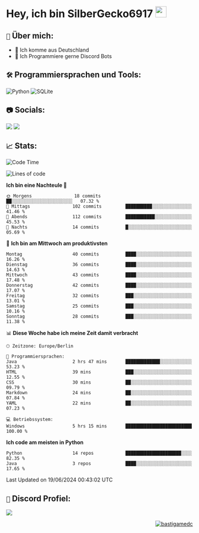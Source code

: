 # Hey, ich bin SilberGecko6917 <img src="https://raw.githubusercontent.com/MartinHeinz/MartinHeinz/master/wave.gif" width="30px">

## `📌` Über mich:
- 📍 Ich komme aus Deutschland
- 📝 Ich Programmiere gerne Discord Bots

## `🛠️` Programmiersprachen und Tools:
![Python](https://img.shields.io/badge/python-3670A0?style=for-the-badge&logo=python&logoColor=ffdd54)
![SQLite](https://img.shields.io/badge/sqlite-%2307405e.svg?style=for-the-badge&logo=sqlite&logoColor=white)


## `📷` Socials:  
[![](https://img.shields.io/youtube/channel/subscribers/UCf83BJ6BdAFoU1zViGFuWlg?style=for-the-badge&logo=youtube&label=YouTube&color=red)](https://youtube.com/@gecko_tv) [![](https://img.shields.io/twitch/status/silbergecko_tv?style=for-the-badge&logo=twitch&logoColor=white&color=purple)](https://twitch.tv/silbergecko_tv)


## `📈` Stats:
<!--START_SECTION:waka-->
![Code Time](http://img.shields.io/badge/Code%20Time-25%20hrs%2046%20mins-blue)

![Lines of code](https://img.shields.io/badge/Seit%20Hallo%20Welt%20habe%20ich%20geschrieben-25.5%20thousand%20Codezeilen-blue)

**Ich bin eine Nachteule 🦉** 

```text
🌞 Morgens                18 commits          ██░░░░░░░░░░░░░░░░░░░░░░░   07.32 % 
🌆 Mittags                102 commits         ██████████░░░░░░░░░░░░░░░   41.46 % 
🌃 Abends                 112 commits         ███████████░░░░░░░░░░░░░░   45.53 % 
🌙 Nachts                 14 commits          █░░░░░░░░░░░░░░░░░░░░░░░░   05.69 % 
```
📅 **Ich bin am Mittwoch am produktivsten** 

```text
Montag                   40 commits          ████░░░░░░░░░░░░░░░░░░░░░   16.26 % 
Dienstag                 36 commits          ████░░░░░░░░░░░░░░░░░░░░░   14.63 % 
Mittwoch                 43 commits          ████░░░░░░░░░░░░░░░░░░░░░   17.48 % 
Donnerstag               42 commits          ████░░░░░░░░░░░░░░░░░░░░░   17.07 % 
Freitag                  32 commits          ███░░░░░░░░░░░░░░░░░░░░░░   13.01 % 
Samstag                  25 commits          ███░░░░░░░░░░░░░░░░░░░░░░   10.16 % 
Sonntag                  28 commits          ███░░░░░░░░░░░░░░░░░░░░░░   11.38 % 
```


📊 **Diese Woche habe ich meine Zeit damit verbracht** 

```text
🕑︎ Zeitzone: Europe/Berlin

💬 Programmiersprachen: 
Java                     2 hrs 47 mins       █████████████░░░░░░░░░░░░   53.23 % 
HTML                     39 mins             ███░░░░░░░░░░░░░░░░░░░░░░   12.55 % 
CSS                      30 mins             ██░░░░░░░░░░░░░░░░░░░░░░░   09.79 % 
Markdown                 24 mins             ██░░░░░░░░░░░░░░░░░░░░░░░   07.84 % 
YAML                     22 mins             ██░░░░░░░░░░░░░░░░░░░░░░░   07.23 % 

💻 Betriebssystem: 
Windows                  5 hrs 15 mins       █████████████████████████   100.00 % 
```

**Ich code am meisten in Python** 

```text
Python                   14 repos            █████████████████████░░░░   82.35 % 
Java                     3 repos             ████░░░░░░░░░░░░░░░░░░░░░   17.65 % 
```




 Last Updated on 19/06/2024 00:43:02 UTC
<!--END_SECTION:waka-->

## `🔎` Discord Profiel:
<a href="https://discord.com/users/753974250968186901"><img src="https://lanyard.cnrad.dev/api/753974250968186901"><p/>

<p align="right">
  <img align="center" src="https://komarev.com/ghpvc/?username=SilberGecko6917&label=Profile%20views&color=0e75b6&style=flat" alt="bastigamedc"/>
</p>

